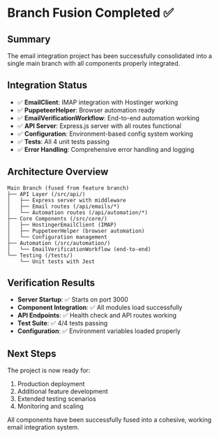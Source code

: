 # Branch Fusion Completed ✅

## Summary
The email integration project has been successfully consolidated into a single main branch with all components properly integrated.

## Integration Status
- ✅ **EmailClient**: IMAP integration with Hostinger working
- ✅ **PuppeteerHelper**: Browser automation ready
- ✅ **EmailVerificationWorkflow**: End-to-end automation working
- ✅ **API Server**: Express.js server with all routes functional
- ✅ **Configuration**: Environment-based config system working
- ✅ **Tests**: All 4 unit tests passing
- ✅ **Error Handling**: Comprehensive error handling and logging

## Architecture Overview
```
Main Branch (fused from feature branch)
├── API Layer (/src/api/)
│   ├── Express server with middleware
│   ├── Email routes (/api/emails/*)
│   └── Automation routes (/api/automation/*)
├── Core Components (/src/core/)
│   ├── HostingerEmailClient (IMAP)
│   ├── PuppeteerHelper (browser automation)
│   └── Configuration management
├── Automation (/src/automation/)
│   └── EmailVerificationWorkflow (end-to-end)
└── Testing (/tests/)
    └── Unit tests with Jest
```

## Verification Results
- **Server Startup**: ✅ Starts on port 3000
- **Component Integration**: ✅ All modules load successfully
- **API Endpoints**: ✅ Health check and API routes working
- **Test Suite**: ✅ 4/4 tests passing
- **Configuration**: ✅ Environment variables loaded properly

## Next Steps
The project is now ready for:
1. Production deployment
2. Additional feature development
3. Extended testing scenarios
4. Monitoring and scaling

All components have been successfully fused into a cohesive, working email integration system.